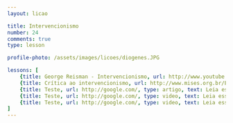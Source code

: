 ```yaml
---
layout: licao

title: Intervencionismo
number: 24
comments: true
type: lesson

profile-photo: /assets/images/licoes/diogenes.JPG

lessons: [
	{title: George Reisman - Intervencionismo, url: http://www.youtube.com/watch?v=HUfm76neKbk, type: video, text: Percorra este texto e defina o que é intervencionismo e suas principais causas. **ao final desse vídeo discorra sobre os argumentos usados.** },
	{title: Crítica ao intervencionismo, url: http://www.mises.org.br/Ebook.aspx?id=55, type: livro, text: Leia da página 20 a 30 do livro do Mises e defina no contexto econômico o que foi tal coisa.},
	{title: Teste, url: http://google.com/, type: artigo, text: Leia esse artigo do Instituto Mises e defina no contexto econômico o que foi tal coisa. Lorem ipsum dolor sit amet, consectetur adipisicing elit. Ullam, quas.},
	{title: Teste, url: http://google.com/, type: video, text: Leia esse artigo do Instituto Mises e defina no contexto econômico o que foi tal coisa. Lorem ipsum dolor sit amet, consectetur adipisicing elit. Ullam, quas.},
	{title: Teste, url: http://google.com/, type: video, text: Leia esse artigo do Instituto Mises e defina no contexto econômico o que foi tal coisa. Lorem ipsum dolor sit amet, consectetur adipisicing elit. Ullam, quas}
]
---
```


